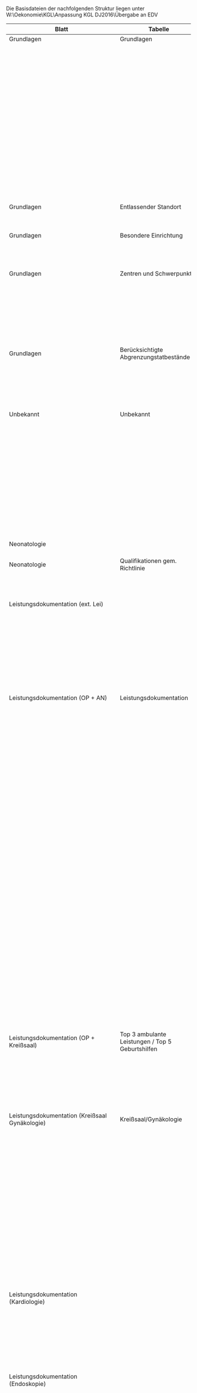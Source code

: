 Die Basisdateien der nachfolgenden Struktur liegen unter W:\Oekonomie\KGL\Anpassung KGL DJ2016\Übergabe an EDV

|Blatt|Tabelle|Spalte|Tabelle DB|Spalte DB|
|---|---|---|---|---|
|Grundlagen|Grundlagen||KGLBaseInformation||
|||Summe kalkulationsrelevanter Kosten (EUR)||biSumCalcCost|
|||Fälle vollstationär||biCaseInStationCnt|
|||Fälle teilstationär||biCasePartialStationCnt|
|||Berechnungstage teilstationär||biDaysPartialStation|
|||Begleitpersonen||biPatientEscort|
|||rein vorstationär||biPreStation|
|||Betten (DRG-Bereich)||biBeds|
|||Anzahl teilstationäre Plätze (DRG-Bereich)||biPartialCnt|
|||Anzahl Standorte||biLocationCnt|
|||Differenzierter Versorgungsvertrag||biDifLocationSupply|
|||BesondereEinrichtung||biSpecialUnit|
|||Zentren und Schwerpunkte||biCentralFocus|
|Grundlagen|Entlassender Standort||KGLListLocation||
|||Entlassender Standort||lLocation|
|||Nummer||lLocationNo|
|Grundlagen|Besondere Einrichtung||KGLListSpecialUnit||
|||Art der BE||suType|
|||Fallzahl||suCaseCnt|
|||Kostenvolumen||suCost|
|Grundlagen|Zentren und Schwerpunkte||KGLListCentralFocus||
|||Bezeichnung||cfText|
|||Fallzahl||cfCaseCnt|
|||Personalkosten||cfPersonalCost|
|||Sachkosten||cfMaterialcost|
|||Infrastrukturkosten||cfInfraCost|
|||Vereinbartes Entgelt||cfRemunerationAmount|
|||Entgeltschlüssel||cfRemunerationKey|
|Grundlagen|Berücksichtigte Abgrenzungstatbestände||KGLListDelimitationFact||
|||Text (Label)||dfContentTextID|
|||bitte markieren||dfUsed|
|||Personalkosten||dfPersonalCost|
|||Sachkosten||dfMaterialcost|
|||Infrastrukturkosten||dfInfraCost|
|Unbekannt|Unbekannt||KGLListEndoscopyAmbulant||
|||Leistungsschlüssel||leaServiceKey|
|||Ambulante Leistungen im endoskopischen Bereich||leaAmbulantService|
|||Anzahl erbrachter amb. Leistungen||leaNumServices|
|||abgegr. Kostenvolumen ÄD||leaCostVolumeMedical|
|||abgegr. Kostenvolumen FD||leaCostVolumeFunction|
|||abgegr. Kostenvolumen med. Infrastruktur||leaCostVolumeMedInfra|
|||abgegr. Kostenvolumen nicht med.Infrastruktur||leaCostVolumeNonMedInfra|
|||Unbekannt||leaMiscText|
|Neonatologie||Levels der Versorgungsstufe des Perinatalzentrums|KGLBaseInformation|biNeonatLvl|
|Neonatologie|Qualifikationen gem. Richtlinie||KGLNeonatData||
|||Qualifikation||ndContentTextID|
|||Erfüllt (Datum)/Anzahl/Kosten||ndData|
|Leistungsdokumentation (ext. Lei)|||||
|||Bereich|KGLListServiceProvision|sptText|
|||wird nicht erbracht, keine Fremdvergabe, vollständige Fremdvergabe, teilweise Fremdvergabe||spProvidedType|
|||Fremdvergebene Teilbereiche||spPartitionExternalAssignment|
|||Anmerkung||spNote|
|||Kostenvolumen||spAmount|
|Leistungsdokumentation (OP + AN)|Leistungsdokumentation||KGLOpAn||
|||Wie viele Zentral-OPs hat das Krankenhaus?||oaCentralOPCnt|
|||Personalbindungszeit ÄD (OP)||oaStaffBindingMsOP|
|||Personalbindungszeit FD (OP)||oaStaffBindingFsOP|
|||SNZ ÄD (OP)||oaMedicalServiceSnzOP|
|||SNZ FD (OP)||oaFunctionalServiceSnzOP|
|||SNZ Alternative (OP)||oaDescriptionSnzOP|
|||Rüstzeit ÄD (OP)||oaMedicalServiceRzOP|
|||Rüstzeit FD (OP)||oaFunctionalServiceRzOP|
|||Rüstzeit Alternative (OP)||oaDescriptionRzOP|
|||Summe der verwendeten Leistungsminuten der kalkulationsrelevanten Fälle ÄD (OP)||oaMedicalServiceAmountOP|
|||Summe der verwendeten Leistungsminuten der kalkulationsrelevanten Fälle FD/MTD (OP)||oaFunctionalServiceAmountOP|
|||Personalbindungszeit ÄD (AN)||oaStaffBindingMsAN|
|||Personalbindungszeit FD (AN)||oaStaffBindingFsAN|
|||SNZ ÄD (AN)||oaMedicalServiceSnzAN|
|||SNZ FD (AN)||oaFunctionalServiceSnzAN|
|||SNZ Alternative (AN)||oaDescriptionSnzAN|
|||Rüstzeit ÄD (AN)||oaMedicalServiceRzAN|
|||Rüstzeit FD (AN)||oaFunctionalServiceRzAN|
|||Rüstzeit Alternative (AN)||oaDescriptionRzAN|
|||Summe der verwendeten Leistungsminuten der kalkulationsrelevanten Fälle ÄD (AN)||oaMedicalServiceAmountAN|
|||Summe der verwendeten Leistungsminuten der kalkulationsrelevanten Fälle FD/MTD (AN)||oaFunctionalServiceAmountAN|
||||||
|Leistungsdokumentation (OP + Kreißsaal)|Top 3 ambulante Leistungen / Top 5 Geburtshilfen||KGLListKstTop||
|||Kostenstelle||ktCostCenterId|
|||Bezeichnung||ktText|
|||Fallzahl||ktCaseCnt|
|||Erlösvolumen||ktAmount|
|||abgegr. Kostenvolumen||ktDelimitationAmount|
|||Rang||ktRank|
|Leistungsdokumentation (Kreißsaal Gynäkologie)|Kreißsaal/Gynäkologie||KGLBaseInformation||
|||Das Krankenhaus erbringt Leistungen im Bereich der Gynäkologie.||biGynecology|
|||Das Krankenhaus erbringt Leistungen im Bereich Geburtshilfe.||biObstetrical|
|||Summe der Aufenthaltszeit der Patientin im Kreißsaal in Stunden||biDeliveryRoomHours|
|||davon für vorgeburtliche Kreißsaalaufenthalte||biDeliveryRoomPreBirthHabitationCnt|
|||Anzahl vollstationär geborener Kinder ||biDeliveryRoomInstationBirthCnt|
|||Bei vorgeburtlichen Fällen keine Aufenthaltszeiten der Patientin im Kreißsaal||biNoDeliveryRoomHabitation|
|||Bitte erläutern Sie (kurz) die Organisationsstrukturen in diesem Bereich||biDeliveryRoomOrganizationalStructure|
|Leistungsdokumentation (Kardiologie)|||KGLBaseInformation||
|||Das Krankenhaus erbringt Leistungen im Bereich der Kardiologie.||biCardiology|
|||Anzahl kardiologischer Eingriffsräume||biCardiologyRoomCnt|
|||Wieviele kalkulationsrelevante Fälle werden dort behandelt?||biCardiologyCaseCnt|
|Leistungsdokumentation (Endoskopie)|||KGLBaseInformation||
|||Das Krankenhaus erbringt Leistungen im Bereich der Endoskopie.||biEndoscopy|
|||Anzahl endoskopischer Eingriffsräume||biEndoscopyRoomCnt|
|||Wieviele kalkulationsrelevante Fälle werden dort behandelt?||biEndoscopyCaseCnt|
|MHI-Richtlinie|||KGLBaseInformation||
|||Das Krankenhaus führt minimalinvasive Herzklappeninterventionen durch||biMinimalValvularIntervention|
|||Erfüllungsgrad||biMviFulfilled|
|||Erfüllt im kommenden Datenjahr die notwendigen Anforderungen||biMviGuidelineAspired|
|Leistungsdokumentation (Kreißsaal)|Geburtshilfe/Gynäkologie||KGLListObstetricsGynecology||
|||Kostenstelle||ogCostCenterText|
|||Zuordnung Kostenstellengruppe||ogCostTypeID|
|||Ärztlicher Dienst||ogMedicalServiceCnt|
|||davon: Belegärzte||ogAttendingDoctorCnt|
|||Pflegedienst||ogNursingServiceCnt|
|||Funktionsdienst (ohne Hebammen)||ogFunctionalServiceCnt|
|||Hebammen||ogMidwifeCnt|
|||davon: Beleg-Hebammen||ogAttendingMidwifeCnt|
|Leistungsdokumentation(Endoskopie)|endoskopischen Bereiche die nicht den Leistungsschlüssel "Eingriffszeit" verwenden||KGLListEndoscopyDifferential||
|||Bereich||edDivision|
|||Leistungsschlüssel||edActivityKey|
|Leistungsdokumentation(Radiologie)|Ausgewählte Leistungen||KGLRadiologyService||
|||Bezeichnung||rsContentTextID|
|||OPS||rsOpsCode|
|||Kosten pro Leistung||rsServiceCost|
|||Fallzahl stationär||rsCaseCntStationary|
|||Fallzahl ambulant||rsCaseCntAmbulant|
|||abgegr. Kostenvolumen ambulant||rsAmbulantAmount|
|Leistungsdokumentation(Radiologie + Laboratorien)|||KGLListRadiologyLaboratory||
|||Kostenstelle||rlCostCenterID|
|||Nummer der Kostenstelle||rlCostCenterNumber|
|||Name Kostenstelle||rlCostCenterText|
|||Leistungsdokumentation Hauskatalog*||rlServiceDocHome|
|||Leistungsdokumentation DKG-NT||rlServiceDocDKG|
|||Leistungsdokumentation EBM||rlServiceDocEBM|
|||Leistungsdokumentation GOÄ||rlServiceDocGOA|
|||Leistungsdokumentation sonstige*||rlServiceDocDif|
|||Beschreibung||rlDescription|
|||Leistungsvolumen vor Abgrenzung||rlServiceVolumePre|
|||Kostenvolumen vor Abgrenzung||rlAmountPre|
|||Leistungsvolumen nach Abgrenzung||rlServiceVolumePost|
|||Kostenvolumen nach Abgrenzung||rlAmountPost|
|Leistungsdokumentation (KST 11-13)|||KGLListCostCenter||
|||Kostenstelle||ccCostCenterID|
|||Name der Kostenstelle||ccCostCenterText|
|||Nummer der Kostenstelle||ccCostCenterNumber|
|||Kostenvolumen||ccAmount|
|||Anzahl zugeordenter Vollkräfte…||ccFullVigorCnt|
|||Leistungsschlüssel||ccServiceKey|
|||Beschreibung Leistungsschlüssel||ccServiceKeyDescription|
|||Summe Leistungsschlüssel||ccServiceSum|
|PK-Verrechnung|Gewähltes Verfahren für die Durchführung der Personalkostenverrechnung||KGLPersonalAccounting||
|||Kostenartengruppe||paCostTypeID|
|||Mitarbeiterbezogene Zeiterfassung||paStaffRecording|
|||Stellenplanauswertung||paStaffEvaluation|
|||Dienstplanauswertung||paServiceEvaluation|
|||Leistungsstatistiken||paServiceStatistic|
|||Expertenschätzung||paExpertRating|
|||Sonstige||paOther|
|||Kostenvolumen||paAmount|
|Normalstation|||KGLBaseInformation||
|||Ärzte freie Mitarbeit||biNormalFreelancing|
|||Honorarverträge||biFeeContract|
|||Anzahl kalkulierter Fälle mit PKMS||biPKMSCaseCnt|
|||Erfassung PKMS Normalstation und KIS-Integration/Manuell||biPKMSRecording|
|||Sonstiges||biPKMSOther|
|||Kalkulierte Fälle mit PKMS||biPKMComplex|
|Normalstation|Hochaufwendige Pflegeleistungen (Alternativen)||KGLPKMSAlternative||
|||Fachabteilung||paDepartment|
|||FAB Schlüssel 301||paDepartmentKey|
|||Alternativverfahren||paAlternative|
|Normalstation|Leistungsdokumentation für die Kostenartengruppen 2, 4a und 6a||KGLNormalStationServiceDocumentation||
|||Wert||nssContentTextID|
|||Ja/Nein||nssUsed|
|Normalstation|Ärzte in freier Mitarbeit||KGLNormalFreelancer||
|||Bereich||nfDivision|
|||AnzahlVK||nfFullVigorCnt|
|||Kostenvolumen||nfAmount|
|||KoArtGr 1||nfCostType1|
|||KoArtGr 6c||nfCostType6c|
|Normalstation|Honorarverträge||KGLNormalFeeContract||
|||Bereich||nfcDivision|
|||FAB Schlüssel 301||nfcDepartmentKey|
|||Anzahl Fälle||nfcCaseCnt|
|||abgegr. Kostenvolumen||nfcAmount|
|Normalstation|Kosten KstGr 1||KGLListCostCenterCost||
|||Zugeordnete Kostenstellengruppe||cccCostCenterID|
|||Nummer der Kostenstelle||cccCostCenterNumber|
|||Name der Kostenstelle||cccCostCenterText|
|||FAB Schlüssel 301||cccDepartmentKey|
|||Belegung: FAB||cccDepartmentAssignment|
|||Bettenzahl||cccBedCnt|
|||Pflegetage||cccCareDays|
|||PPR-Minuten||cccPPRMinutes|
|||zusätzliche Gewichtung PPR||cccPPRWeight|
|||Anz. VK ÄD||cccMedicalServiceCnt|
|||Anz. VK PD||cccNursingServiceCnt|
|||Anz. VK FD||cccFunctionalServiceCnt|
|||Kosten ÄD||cccMedicalServiceAmount|
|||Kosten PD||cccNursingServiceAmount|
|||Kosten FD||cccFunctionalServiceAmount|
|||Gemeinkosten Arzneimittel||cccOverheadsMedicine|
|||Gemeinkosten Sachbedarf||cccOverheadsMedicalGoods|
|||Kosten MedInfra||cccMedicalInfrastructureCost|
|||Kosten nicht MedInfra||cccNonMedicalInfrastructureCost|
|Med Infra|Gewähltes Verfahren IBLV||KGLBaseInformation||
|||Gleichungsverfahren, Stufenleiterverfahren, Anbauverfahren, Sonstige||biIBLVMethodMedInfra|
|||Erläuterung Sonstige Vorgehensweise||biOtherMethodMedInfra|
|Nicht Med Infra|Gewähltes Verfahren||KGLBaseInformation||
|||Gleichungsverfahren, Stufenleiterverfahren, Anbauverfahren, Sonstige||biIBLVMethodMedInfra|
|||Erläuterung Sonstige Vorgehensweise||biOtherMethodMedInfra|
|Med Infra/Nicht Med Infra|Verrechnungsschlüssel und Kostenvolumen||KGLListMedInfra||
|||Kostenartengruppe||miCostTypeID|
|||Nummer der Kostenstelle||miCostCenterNumber|
|||Name der Kostenstelle||miCostCenterText|
|||Verwendeter Schlüssel||miKeyUsed|
|||Kostenvolumen||miAmount|
|Intensiv_Stroke (Intensiv)|||KGLBaseInformation||
|||Intensivbetten||biIntensiveBed|
|Intensiv_Stroke (Stroke Unit)|||KGLBaseInformation||
|||Intensivbetten Schlaganfall||biIntensiveStrokeBed|
|Intensiv_Stroke|||KGLListIntensivStroke||
|||IntensivTyp zur Unterscheidung Intensiv/Stroke||isIntensiveType|
|||Name Kostenstelle||isCostCenterText|
|||Belegung: FAB||isDepartmentAssignment|
|||Anzahl Betten||isBedCnt|
|||Anzahl Fälle||isCaseCnt|
|||OPS 8-980||isOPS8980|
|||OPS 8-98f||isOPS898f|
|||OPS 8-981 (Stroke)||isOPS8981|
|||OPS 8-98b (Stroke)||isOPS898b|
|||Mindestmerkmale Zeitabschnitt||isMinimumCriteriaPeriod|
|||Summe gew. Intensiv Std.||isIntensivHoursWeighted|
|||Summe ungew. Intensiv Std.||isIntensivHoursNotweighted|
|||Gewichtungsfaktor Min.||isWeightMinimum|
|||Gewichtungsfaktor Max.||isWeightMaximum|
|||Gewichtungsfaktor Erläuterung||isWeightDescription|
|||Anzahl VK ÄD||isMedicalServiceCnt|
|||Anzahl VK PD||isNursingServiceCnt|
|||Anzahl VK FD||isFunctionalServiceCnt|
|||Kosten ÄD||isMedicalServiceCost|
|||Kosten PD||isNursingServiceCost|
|||Kosten FD||isFunctionalServiceCost|
|||Gemeinkosten Arzneimittel||isOverheadsMedicine|
|||Gemeinkosten med. Sachbedarf||isOverheadsMedicalGoods|
|||Kosten med. Infra||isMedicalInfrastructureCost|
|||Kosten nicht med. Infra||isNonMedicalInfrastructureCost|


[Zurück zum Hauptdokument](DataPortal.md#KGLTables)